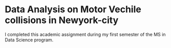 # Data Analysis on Motor Vechile collisions in Newyork-city
I completed this academic assignment during my first semester of the MS in Data Science program.
